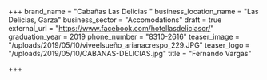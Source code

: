 +++
brand_name = "Cabañas  Las Delicias "
business_location_name = "Las Delicias, Garza"
business_sector = "Accomodations"
draft = true
external_url = "https://www.facebook.com/hotellasdeliciascr/"
graduation_year = 2019
phone_number = "8310-2616"
teaser_image = "/uploads/2019/05/10/viveelsueño_arianacrespo_229.JPG"
teaser_logo = "/uploads/2019/05/10/CABANAS-DELICIAS.jpg"
title = "Fernando Vargas"

+++
